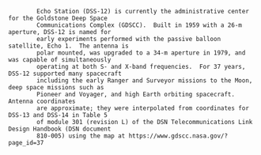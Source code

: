 
            Echo Station (DSS-12) is currently the administrative center for the Goldstone Deep Space
            Communications Complex (GDSCC).  Built in 1959 with a 26-m aperture, DSS-12 is named for 
            early experiments performed with the passive balloon satellite, Echo 1.  The antenna is 
            polar mounted, was upgraded to a 34-m aperture in 1979, and was capable of simultaneously 
            operating at both S- and X-band frequencies.  For 37 years, DSS-12 supported many spacecraft 
            including the early Ranger and Surveyor missions to the Moon, deep space missions such as 
            Pioneer and Voyager, and high Earth orbiting spacecraft.  Antenna coordinates 
            are approximate; they were interpolated from coordinates for DSS-13 and DSS-14 in Table 5
            of module 301 (revision L) of the DSN Telecommunications Link Design Handbook (DSN document
            810-005) using the map at https://www.gdscc.nasa.gov/?page_id=37
        